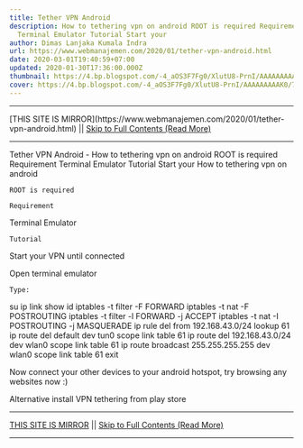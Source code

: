 ```yaml
---
title: Tether VPN Android
description: How to tethering vpn on android ROOT is required Requirement
  Terminal Emulator Tutorial Start your
author: Dimas Lanjaka Kumala Indra
url: https://www.webmanajemen.com/2020/01/tether-vpn-android.html
date: 2020-03-01T19:40:59+07:00
updated: 2020-01-30T17:36:00.000Z
thumbnail: https://4.bp.blogspot.com/-4_aOS3F7Fg0/XlutU8-PrnI/AAAAAAAAAK0/7KvHUpX78WQw8a-2MYQjo-P1Oq9Mv1zTACLcBGAsYHQ/s1600/imgingest-2117968900021071073.png
cover: https://4.bp.blogspot.com/-4_aOS3F7Fg0/XlutU8-PrnI/AAAAAAAAAK0/7KvHUpX78WQw8a-2MYQjo-P1Oq9Mv1zTACLcBGAsYHQ/s1600/imgingest-2117968900021071073.png
---
```


<hr/> [THIS SITE IS MIRROR](https://www.webmanajemen.com/2020/01/tether-vpn-android.html) || <a href="https://www.webmanajemen.com/2020/01/tether-vpn-android.html" rel="follow" class="button" id="read-more">Skip to Full Contents (Read More)</a> <hr/> Tether VPN Android - How to tethering vpn on android ROOT is required Requirement Terminal Emulator Tutorial Start your How to tethering vpn on android  
  
    ROOT is required
  
    Requirement
  
  
  
    
Terminal Emulator
  
  
    Tutorial
  
  
  
    
Start your VPN until connected
    
Open terminal emulator
   
    Type:
    
su
ip link show
id
iptables -t filter -F FORWARD
iptables -t nat -F POSTROUTING
iptables -t filter -l FORWARD -j ACCEPT
iptables -t nat -I POSTROUTING -j MASQUERADE
ip rule del from 192.168.43.0/24 lookup 61
ip route del default dev tun0 scope link table 61
ip route del 192.168.43.0/24 dev wlan0 scope link table 61
ip route broadcast 255.255.255.255 dev wlan0 scope link table 61
exit
  
  
Now connect your other devices to your android hotspot, try browsing any websites now :)

Alternative
  install VPN tethering from play store <hr/> [THIS SITE IS MIRROR](https://www.webmanajemen.com/2020/01/tether-vpn-android.html) || <a href="https://www.webmanajemen.com/2020/01/tether-vpn-android.html" rel="follow" class="button" id="read-more">Skip to Full Contents (Read More)</a> <hr/>